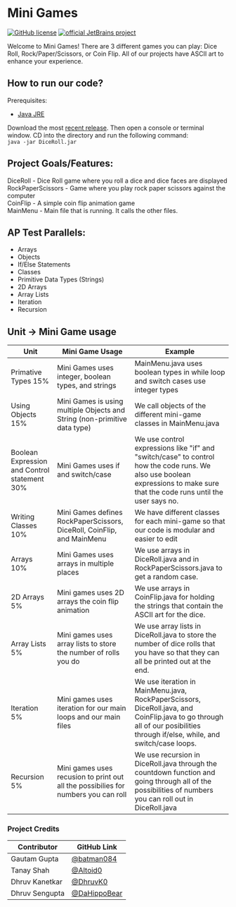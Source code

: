 # Mini Games

[![GitHub license](https://img.shields.io/github/license/Naereen/StrapDown.js.svg)](https://github.com/Naereen/StrapDown.js/blob/master/LICENSE) [![official JetBrains project](http://jb.gg/badges/official.svg)](https://confluence.jetbrains.com/display/ALL/JetBrains+on+GitHub) 

Welcome to Mini Games! There are 3 different games you can play: Dice Roll, Rock/Paper/Scissors, or Coin Flip. All of our projects have ASCII art to enhance your experience. 

## How to run our code?
Prerequisites: 
- [Java JRE](https://www.oracle.com/java/technologies/javase-jre8-downloads.html)

Download the most [recent release](https://github.com/batman084/Mini-Games/releases/tag/1.1). Then open a console or terminal window. CD into the directory and run the following command:   
`java -jar DiceRoll.jar`


## Project Goals/Features:
DiceRoll - Dice Roll game where you roll a dice and dice faces are displayed  
RockPaperScissors - Game where you play rock paper scissors against the computer  
CoinFlip - A simple coin flip animation game  
MainMenu - Main file that is running. It calls the other files.   
  
## AP Test Parallels:
  * Arrays
  * Objects
  * If/Else Statements
  * Classes
  * Primitive Data Types (Strings)  
  * 2D Arrays
  * Array Lists
  * Iteration
  * Recursion

## Unit -> Mini Game usage
Unit | Mini Game Usage | Example
---- | --------------- | -------
Primative Types 15% | Mini Games uses integer, boolean types, and strings | MainMenu.java uses boolean types in while loop and switch cases use integer types
Using Objects 15% | Mini Games is using multiple Objects and String (non-primitive data type) | We call objects of the different mini-game classes in MainMenu.java
Boolean Expression and Control statement 30% | Mini Games uses if and switch/case | We use control expressions like "if" and "switch/case" to control how the code runs. We also use boolean expressions to make sure that the code runs until the user says no. 
Writing Classes  10% | Mini Games defines RockPaperScissors, DiceRoll, CoinFlip, and MainMenu | We have different classes for each mini-game so that our code is modular and easier to edit
Arrays 10% | Mini Games uses arrays in multiple places | We use arrays in DiceRoll.java and in RockPaperScissors.java to get a random case.  
2D Arrays 5% | Mini games uses 2D arrays the coin flip animation | We use arrays in CoinFlip.java for holding the strings that contain the ASCII art for the dice.  
Array Lists 5% | Mini games uses array lists to store the number of rolls you do | We use array lists in DiceRoll.java to store the number of dice rolls that you have so that they can all be printed out at the end.
Iteration 5% | Mini games uses iteration for our main loops and our main files | We use iteration in MainMenu.java, RockPaperScissors, DiceRoll.java, and CoinFlip.java to go through all of our posibilities through if/else, while, and switch/case loops. 
Recursion 5% | Mini games uses recusion to print out all the possibilies for numbers you can roll | We use recursion in DiceRoll.java through the countdown function and going through all of the possibilities of numbers you can roll out in DiceRoll.java

### Project Credits
Contributor | GitHub Link
----------- | -----------
Gautam Gupta | [@batman084](https://github.com/batman084)  
Tanay Shah | [@Altoid0](https://github.com/Altoid0)  
Dhruv Kanetkar | [@DhruvK0](https://github.com/DhruvK0)  
Dhruv Sengupta | [@DaHippoBear](https://github.com/DaHippoBear)  
